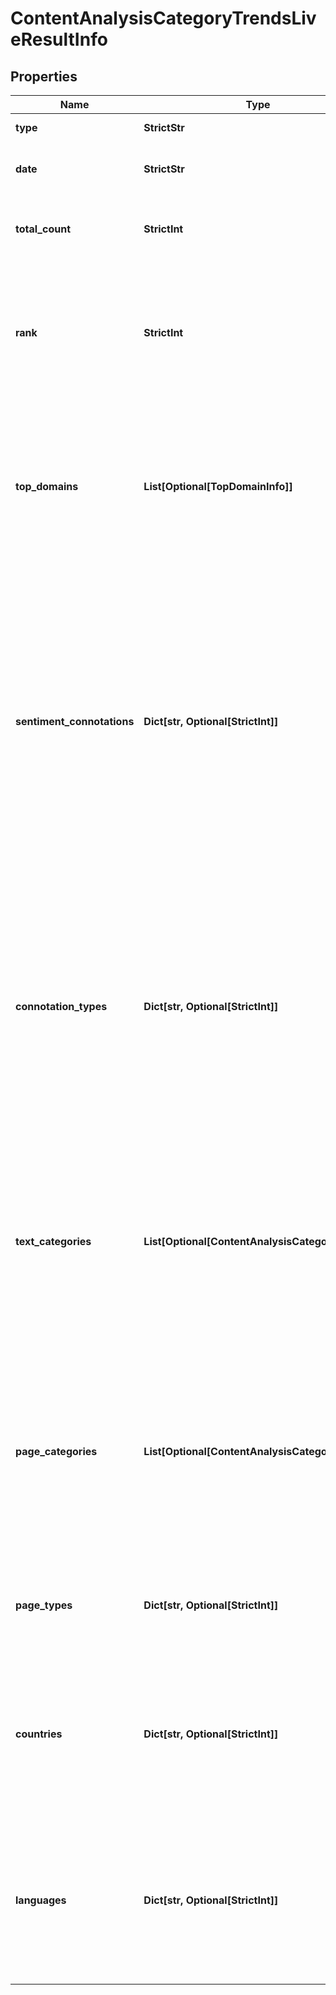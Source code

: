 # ContentAnalysisCategoryTrendsLiveResultInfo


## Properties

| Name | Type | Description | Notes |
|------------ | ------------- | ------------- | -------------|
**type** | **StrictStr** | type of element |[optional]|
**date** | **StrictStr** | date for which the data is provided |[optional]|
**total_count** | **StrictInt** | total number of results in our database relevant to your request |[optional]|
**rank** | **StrictInt** | rank of all URLs citing the keyword<br>normalized sum of ranks of all URLs citing the target keyword for the given date |[optional]|
**top_domains** | **List[Optional[TopDomainInfo]]** | top domains citing the target keyword<br>contains objects with top domains citing the target category and citation count per each domain |[optional]|
**sentiment_connotations** | **Dict[str, Optional[StrictInt]]** | sentiment connotations<br>contains sentiments (emotional reactions) related to the target category citation and the number of citations per each sentiment<br>possible connotations: 'anger', 'fear', 'happiness', 'love', 'sadness', 'share', 'neutral', 'fun' |[optional]|
**connotation_types** | **Dict[str, Optional[StrictInt]]** | connotation types<br>contains types of sentiments (sentiment polarity) related to the category citation and citation count per each sentiment type<br>possible connotation types: 'positive', 'negative', 'neutral' |[optional]|
**text_categories** | **List[Optional[ContentAnalysisCategoriesInfo]]** | text categories<br>contains objects with text categories and citation count in each text category<br>to obtain a full list of available categories, refer to the Categories endpoint |[optional]|
**page_categories** | **List[Optional[ContentAnalysisCategoriesInfo]]** | page categories<br>contains objects with page categories and citation count in each page category<br>to obtain a full list of available categories, refer to the Categories endpoint |[optional]|
**page_types** | **Dict[str, Optional[StrictInt]]** | page types<br>contains page types and citation count per each page type |[optional]|
**countries** | **Dict[str, Optional[StrictInt]]** | countries<br>contains countries and citation count in each country<br>to obtain a full list of available countries, refer to the Locations endpoint |[optional]|
**languages** | **Dict[str, Optional[StrictInt]]** | languages<br>contains languages and citation count in each language<br>to obtain a full list of available languages, refer to the Languages endpoint |[optional]|